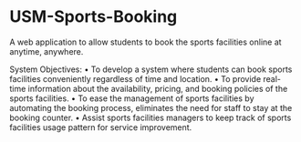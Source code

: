 # USM-Sports-Booking
A web application to allow students to book the sports facilities online at anytime, anywhere. 

System Objectives:
•	To develop a system where students can book sports facilities conveniently regardless of time and location.
•	To provide real-time information about the availability, pricing, and booking policies of the sports facilities.
•	To ease the management of sports facilities by automating the booking process, eliminates the need for staff to stay at the booking counter. 
•	Assist sports facilities managers to keep track of sports facilities usage pattern for service improvement.
